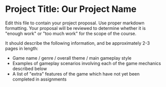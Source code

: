 # Project Title: Our Project Name

Edit this file to contain your project proposal. Use proper markdown formatting. Your proposal will be reviewed to determine whether it is "enough work" or "too much work" for the scope of the course. 

It should describe the following information, and be approximately 2-3 pages in length:

- Game name / genre / overall theme / main gameplay style
- Examples of gameplay scenarios involving each of the game mechanics described below
- A list of "extra" features of the game which have not yet been completed in assignments 
